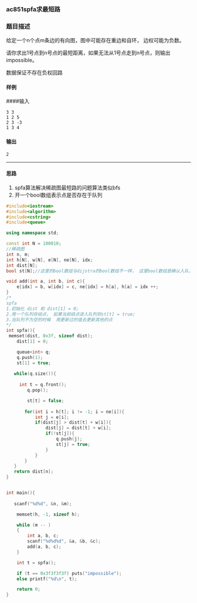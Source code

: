 ### ac851spfa求最短路

### 题目描述
给定一个n个点m条边的有向图，图中可能存在重边和自环， 边权可能为负数。

请你求出1号点到n号点的最短距离，如果无法从1号点走到n号点，则输出impossible。

数据保证不存在负权回路

#### 样例
####输入

```
3 3
1 2 5
2 3 -3
1 3 4
```
#### 输出
```
2
```

----------

#### 思路
1. spfa算法解决稀疏图最短路的问题算法类似bfs
2. 开一个bool数组表示点是否存在于队列
```c++
#include<iostream>
#include<algorithm>
#include<cstring>
#include<queue>

using namespace std;

const int N = 100010;
//稀疏图
int n, m;
int h[N], w[N], e[N], ne[N], idx;
int dist[N];
bool st[N];//这里的bool数组与dijstra的bool数组不一样， 这里bool数组是确认入队，dijkstra是标记到源点的最短路

void add(int a, int b, int c){
    e[idx] = b, w[idx] = c, ne[idx] = h[a], h[a] = idx ++;
}
/*
spfa 
1.初始化 dist 和 dist[1] = 0;
2.用一个队列存结点， 如果当前结点进入队列则st[t] = true;
3.当队列不为空的时候  用更新过的值去更新其他的点
*/
int spfa(){
 memset(dist, 0x3f, sizeof dist);
    dist[1] = 0;

    queue<int> q;
    q.push(1);
    st[1] = true;
   
   while(q.size()){
    
     int t = q.front();
        q.pop();

        st[t] = false;
       
       for(int i = h[t]; i != -1; i = ne[i]){
           int j = e[i];
           if(dist[j] > dist[t] + w[i]){
               dist[j] = dist[t] + w[i];
               if(!st[j]){
                   q.push(j);
                   st[j] = true;
               }
           }
       }
   }
   return dist[n];
}


int main(){
    
   scanf("%d%d", &n, &m);

    memset(h, -1, sizeof h);

    while (m -- )
    {
        int a, b, c;
        scanf("%d%d%d", &a, &b, &c);
        add(a, b, c);
    }

    int t = spfa();

    if (t == 0x3f3f3f3f) puts("impossible");
    else printf("%d\n", t);

    return 0;
}
```

